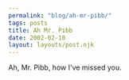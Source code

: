 ```yaml
---
permalink: "blog/ah-mr-pibb/"
tags: posts
title: Ah Mr. Pibb
date: 2002-02-10
layout: layouts/post.njk
---
```


Ah, Mr. Pibb, how I've missed you.